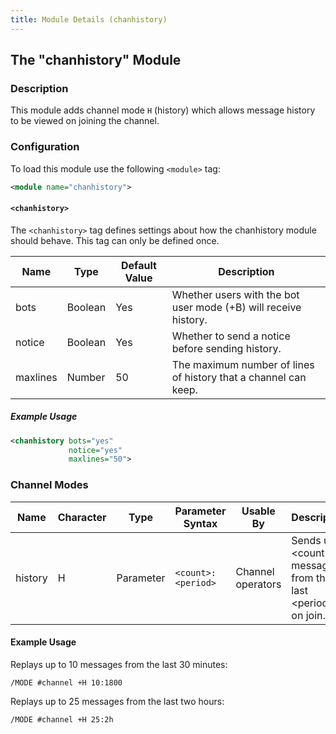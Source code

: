 ```yaml
---
title: Module Details (chanhistory)
---
```


## The "chanhistory" Module

### Description

This module adds channel mode `H` (history) which allows message history to be viewed on joining the channel.

### Configuration

To load this module use the following `<module>` tag:

```xml
<module name="chanhistory">
```

#### `<chanhistory>`

The `<chanhistory>` tag defines settings about how the chanhistory module should behave. This tag can only be defined once.

Name     | Type    | Default Value | Description
-------- | ------- | ------------- | -----------
bots     | Boolean | Yes           | Whether users with the bot user mode (+B) will receive history.
notice   | Boolean | Yes           | Whether to send a notice before sending history.
maxlines | Number  | 50            | The maximum number of lines of history that a channel can keep.

##### Example Usage

```xml
<chanhistory bots="yes"
             notice="yes"
             maxlines="50">
```

### Channel Modes

Name    | Character | Type      | Parameter Syntax   | Usable By         | Description
------- | --------- | --------- | ------------------ | ----------------- | -----------
history | H         | Parameter | `<count>:<period>` | Channel operators | Sends up to &lt;count&gt; messages from the last &lt;period&gt; on join.

#### Example Usage

Replays up to 10 messages from the last 30 minutes:

```plaintext
/MODE #channel +H 10:1800
```

Replays up to 25 messages from the last two hours:

```plaintext
/MODE #channel +H 25:2h
```
